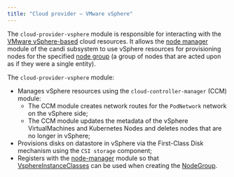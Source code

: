 ```yaml
---
title: "Сloud provider — VMware vSphere"
---
```


The `cloud-provider-vsphere` module is responsible for interacting with the [VMware vSphere-based](https://www.vmware.com/products/vsphere.html) cloud resources. It allows the [node manager](../../modules/040-node-manager/) module of the candi subsystem to use vSphere resources for provisioning nodes for the specified [node group](../../modules/040-node-manager/cr.html#nodegroup) (a group of nodes that are acted upon as if they were a single entity).

The `cloud-provider-vsphere` module:
- Manages vSphere resources using the `cloud-controller-manager` (CCM) module:
    * The CCM module creates network routes for the `PodNetwork` network on the vSphere side;
    * The CCM module updates the metadata of the vSphere VirtualMachines and Kubernetes Nodes and deletes nodes that are no longer in vSphere;
- Provisions disks on datastore in vSphere via the First-Class Disk mechanism using the `CSI storage` component;
- Registers with the [node-manager](../../modules/040-node-manager/) module so that [VsphereInstanceClasses](cr.html#vsphereinstanceclass) can be used when creating the [NodeGroup](../../modules/040-node-manager/cr.html#nodegroup).

